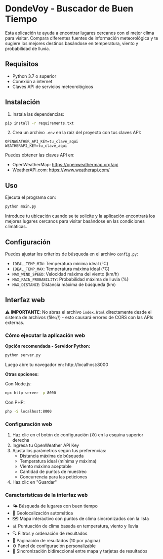 # DondeVoy - Buscador de Buen Tiempo

Esta aplicación te ayuda a encontrar lugares cercanos con el mejor clima para visitar. Compara diferentes fuentes de información meteorológica y te sugiere los mejores destinos basándose en temperatura, viento y probabilidad de lluvia.

## Requisitos

- Python 3.7 o superior
- Conexión a internet
- Claves API de servicios meteorológicos

## Instalación

1. Instala las dependencias:
```bash
pip install -r requirements.txt
```

2. Crea un archivo `.env` en la raíz del proyecto con tus claves API:
```
OPENWEATHER_API_KEY=tu_clave_aqui
WEATHERAPI_KEY=tu_clave_aqui
```

Puedes obtener las claves API en:
- OpenWeatherMap: https://openweathermap.org/api
- WeatherAPI.com: https://www.weatherapi.com/

## Uso

Ejecuta el programa con:
```bash
python main.py
```

Introduce tu ubicación cuando se te solicite y la aplicación encontrará los mejores lugares cercanos para visitar basándose en las condiciones climáticas.

## Configuración

Puedes ajustar los criterios de búsqueda en el archivo `config.py`:

- `IDEAL_TEMP_MIN`: Temperatura mínima ideal (°C)
- `IDEAL_TEMP_MAX`: Temperatura máxima ideal (°C)
- `MAX_WIND_SPEED`: Velocidad máxima del viento (km/h)
- `MAX_RAIN_PROBABILITY`: Probabilidad máxima de lluvia (%)
- `MAX_DISTANCE`: Distancia máxima de búsqueda (km)

## Interfaz web

⚠️ **IMPORTANTE**: No abras el archivo `index.html` directamente desde el sistema de archivos (file://) - esto causará errores de CORS con las APIs externas.

### Cómo ejecutar la aplicación web

**Opción recomendada - Servidor Python:**

```bash
python server.py
```

Luego abre tu navegador en: http://localhost:8000

**Otras opciones:**

Con Node.js:
```bash
npx http-server -p 8000
```

Con PHP:
```bash
php -S localhost:8000
```

### Configuración web

1. Haz clic en el botón de configuración (⚙️) en la esquina superior derecha
2. Ingresa tu OpenWeather API Key
3. Ajusta los parámetros según tus preferencias:
   - Distancia máxima de búsqueda
   - Temperatura ideal (mínima y máxima)
   - Viento máximo aceptable
   - Cantidad de puntos de muestreo
   - Concurrencia para las peticiones
4. Haz clic en "Guardar"

### Características de la interfaz web

- 🌤️ Búsqueda de lugares con buen tiempo
- 📍 Geolocalización automática
- 🗺️ Mapa interactivo con puntos de clima sincronizados con la lista
- 📊 Puntuación de clima basada en temperatura, viento y lluvia
- 🔍 Filtros y ordenación de resultados
- 📄 Paginación de resultados (10 por página)
- ⚙️ Panel de configuración personalizable
- 🎯 Sincronización bidireccional entre mapa y tarjetas de resultados